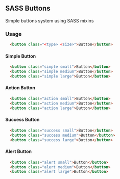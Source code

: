## SASS Buttons

Simple buttons system using SASS mixins

### Usage

```html
  <button class="<type> <size>">Button</button>
```

#### Simple Button

```html
  <button class="simple small">Button</button>
  <button class="simple medium">Button</button>
  <button class="simple large">Button</button>
```

#### Action Button

```html
  <button class="action small">Button</button>
  <button class="action medium">Button</button>
  <button class="action large">Button</button>
```

#### Success Button

```html
  <button class="success small">Button</button>
  <button class="success medium">Button</button>
  <button class="success large">Button</button>
```

#### Alert Button

```html
  <button class="alert small">Button</button>
  <button class="alert medium">Button</button>
  <button class="alert large">Button</button>
```